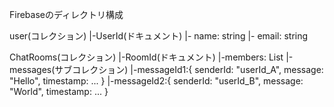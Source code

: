 Firebaseのディレクトリ構成

user(コレクション)
  |-UserId(ドキュメント) 
    |- name: string
    |- email: string

ChatRooms(コレクション)
  |-RoomId(ドキュメント)
    |-members: List<string>
    |-messages(サブコレクション)
      |-messageId1:{ senderId: "userId_A", message: "Hello", timestamp: ... }
      |-messageId2:{ senderId: "userId_B", message: "World", timestamp: ... }
